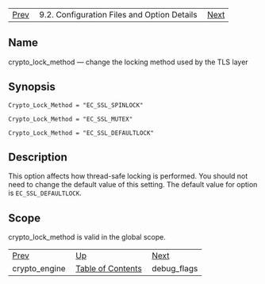|     |     |     |
| --- | --- | --- |
| [Prev](conf.ref.crypto_engine)  | 9.2. Configuration Files and Option Details |  [Next](conf.ref.debug_flags.php) |

<a name="conf.ref.crypto_lock_method"></a>
## Name

crypto_lock_method — change the locking method used by the TLS layer

## Synopsis

`Crypto_Lock_Method = "EC_SSL_SPINLOCK"`

`Crypto_Lock_Method = "EC_SSL_MUTEX"`

`Crypto_Lock_Method = "EC_SSL_DEFAULTLOCK"`

<a name="idp8733984"></a>
## Description

This option affects how thread-safe locking is performed. You should not need to change the default value of this setting. The default value for option is `EC_SSL_DEFAULTLOCK`.

<a name="idp8736192"></a>
## Scope

crypto_lock_method is valid in the global scope.

|     |     |     |
| --- | --- | --- |
| [Prev](conf.ref.crypto_engine)  | [Up](conf.ref.files.php) |  [Next](conf.ref.debug_flags.php) |
| crypto_engine  | [Table of Contents](index) |  debug_flags |
